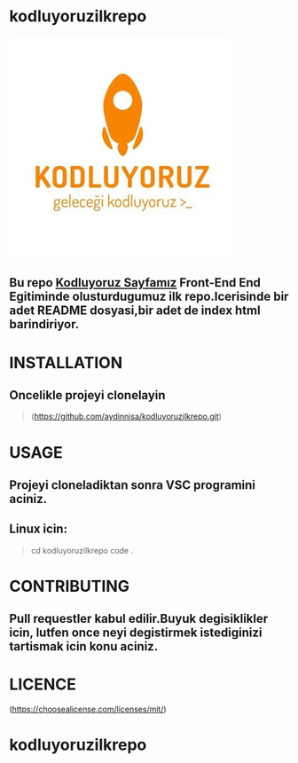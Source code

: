 # kodluyoruzilkrepo

![Kodluyoruz Logo](https://raw.githubusercontent.com/Kodluyoruz/taskforce/git/git/markdown-nedir-nasil-kullaniriz-/figures/kodluyoruz_logo.jpg)
## Bu repo [Kodluyoruz Sayfamız](https://www.kodluyoruz.org/) Front-End End Egitiminde olusturdugumuz ilk repo.Icerisinde bir adet README dosyasi,bir adet de index html barindiriyor.

# INSTALLATION

## Oncelikle projeyi clonelayin

>(https://github.com/aydinnisa/kodluyoruzilkrepo.git)

# USAGE

## Projeyi cloneladiktan sonra VSC programini aciniz.

## Linux icin:
>cd kodluyoruzilkrepo
>code . 
# CONTRIBUTING

## Pull requestler kabul edilir.Buyuk degisiklikler icin, lutfen once neyi degistirmek istediginizi tartismak icin konu aciniz.

# LICENCE

(https://choosealicense.com/licenses/mit/)
# kodluyoruzilkrepo
